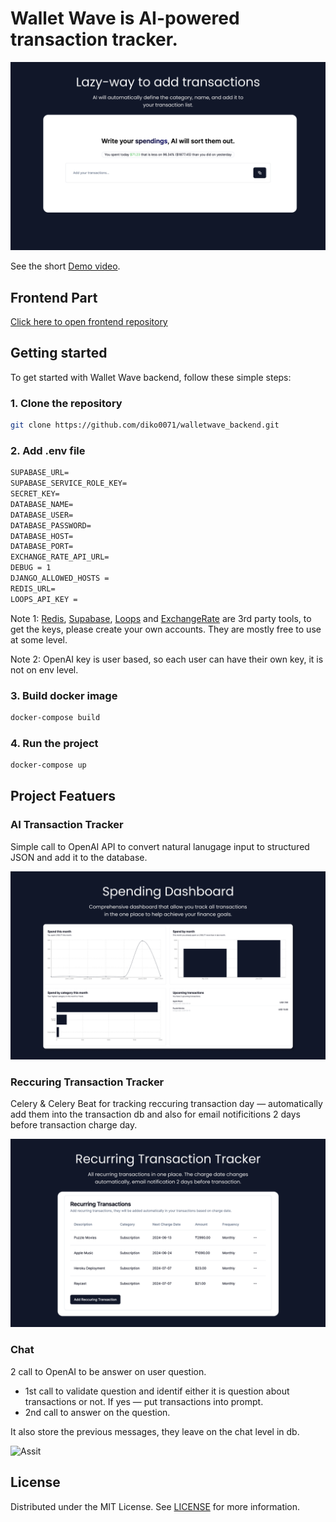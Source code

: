 # Wallet Wave is AI-powered transaction tracker. 

![Lazy](/docs/lazy.png)

See the short [Demo video](https://www.loom.com/share/f4a399d6827f4413bd8f2f0b65b56043).

## Frontend Part 
[Click here to open frontend repository](https://github.com/diko0071/walletwave_frontend)

## Getting started
To get started with Wallet Wave backend, follow these simple steps:

### 1. Clone the repository
```bash
git clone https://github.com/diko0071/walletwave_backend.git
```

### 2. Add .env file 
```txt
SUPABASE_URL=
SUPABASE_SERVICE_ROLE_KEY=
SECRET_KEY=
DATABASE_NAME=
DATABASE_USER=
DATABASE_PASSWORD=
DATABASE_HOST=
DATABASE_PORT=
EXCHANGE_RATE_API_URL=
DEBUG = 1
DJANGO_ALLOWED_HOSTS =
REDIS_URL=
LOOPS_API_KEY = 
```
Note 1: [Redis](https://redis.io/), [Supabase](https://supabase.com), [Loops](https://www.loops.so/) and [ExchangeRate](https://www.exchangerate-api.com/) are 3rd party tools, to get the keys, please create your own accounts. They are mostly free to use at some level. 

Note 2: OpenAI key is user based, so each user can have their own key, it is not on env level. 

### 3. Build docker image
```bash
docker-compose build
```

### 4. Run the project 
```bash 
docker-compose up
```

## Project Featuers 

### AI Transaction Tracker
Simple call to OpenAI API to convert natural lanugage input to structured JSON and add it to the database. 

![Dash](/docs/dash.png)

### Reccuring Transaction Tracker
Celery & Celery Beat for tracking reccuring transaction day — automatically add them into the transaction db and also for email notificitions 2 days before transaction charge day. 

![Track](/docs/track.png)


### Chat 
2 call to OpenAI to be answer on user question. 

- 1st call to validate question and identif either it is question about transactions or not. If yes — put transactions into prompt. 
- 2nd call to answer on the question. 

It also store the previous messages, they leave on the chat level in db.

![Assit](/docs/assit.png)

## License
Distributed under the MIT License. See [LICENSE](https://github.com/diko0071/walletwave_backend/blob/main/LICENSE.txt) for more information.